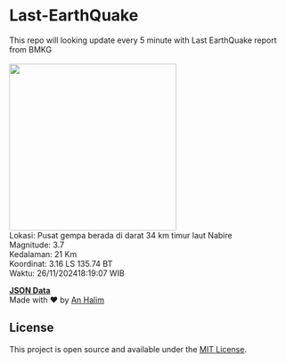 # Last-EarthQuake
This repo will looking update every 5 minute with Last EarthQuake report from BMKG
<br>
<br>
<img src="https://static.bmkg.go.id/20241126181907.mmi.jpg" width="300"/>
<br>
Lokasi: Pusat gempa berada di darat 34 km timur laut Nabire <br>
Magnitude: 3.7 <br>
Kedalaman: 21 Km <br>
Koordinat: 3.16 LS 135.74 BT <br>
Waktu: 26/11/202418:19:07 WIB <br>

<a href="./data/data.json">**JSON Data**</a>
<br>
Made with ❤️ by <a href="https://github.com/an-halim">An Halim</a>
## License

This project is open source and available under the [MIT License](LICENSE).
